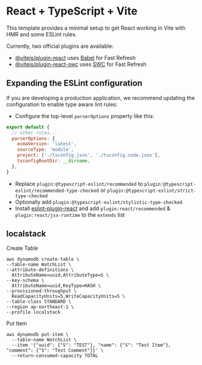 # React + TypeScript + Vite

This template provides a minimal setup to get React working in Vite with HMR and some ESLint rules.

Currently, two official plugins are available:

- [@vitejs/plugin-react](https://github.com/vitejs/vite-plugin-react/blob/main/packages/plugin-react/README.md) uses [Babel](https://babeljs.io/) for Fast Refresh
- [@vitejs/plugin-react-swc](https://github.com/vitejs/vite-plugin-react-swc) uses [SWC](https://swc.rs/) for Fast Refresh

## Expanding the ESLint configuration

If you are developing a production application, we recommend updating the configuration to enable type aware lint rules:

- Configure the top-level `parserOptions` property like this:

```js
export default {
  // other rules...
  parserOptions: {
    ecmaVersion: 'latest',
    sourceType: 'module',
    project: ['./tsconfig.json', './tsconfig.node.json'],
    tsconfigRootDir: __dirname,
  },
}
```

- Replace `plugin:@typescript-eslint/recommended` to `plugin:@typescript-eslint/recommended-type-checked` or `plugin:@typescript-eslint/strict-type-checked`
- Optionally add `plugin:@typescript-eslint/stylistic-type-checked`
- Install [eslint-plugin-react](https://github.com/jsx-eslint/eslint-plugin-react) and add `plugin:react/recommended` & `plugin:react/jsx-runtime` to the `extends` list

## localstack

Create Table

```shell
aws dynamodb create-table \
--table-name WatchList \
--attribute-definitions \
  AttributeName=uuid,AttributeType=S \
--key-schema \
  AttributeName=uuid,KeyType=HASH \
--provisioned-throughput \
  ReadCapacityUnits=5,WriteCapacityUnits=5 \
--table-class STANDARD \
--region ap-northeast-1 \
--profile localstack
```

Put Item

```shell
aws dynamodb put-item \
  --table-name WatchList \
  --item '{"uuid": {"S": "TEST"}, "name": {"S": "Test Item"}, "comment": {"S": "Test Comment"}}' \
  --return-consumed-capacity TOTAL
```